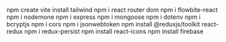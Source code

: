 npm create vite
install tailwind
npm i react router dom
npm i flowbite-react
npm i nodemone
npm i express
npm i mongoose
npm i dotenv
npm i bcryptjs
npm i cors
npm i jsonwebtoken
npm install @reduxjs/toolkit react-redux
npm i redux-persist
npm install react-icons
npm install firebase
